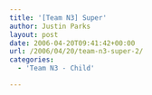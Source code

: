 ```yaml
---
title: '[Team N3] Super'
author: Justin Parks
layout: post
date: 2006-04-20T09:41:42+00:00
url: /2006/04/20/team-n3-super-2/
categories:
  - 'Team N3 - Child'

---
```

